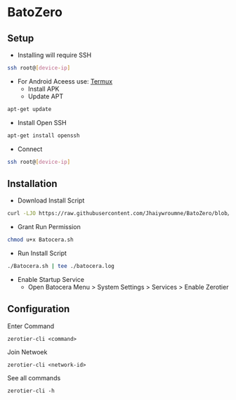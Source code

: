 # BatoZero
## Setup
- Installing will require SSH
```sh
ssh root@[device-ip]
```
- For Android Aceess use: [Termux](https://f-droid.org/en/packages/com.termux/)
   * Install APK
   * Update APT
```sh
apt-get update
```
   * Install Open SSH
```sh
apt-get install openssh
```
   * Connect
```sh
ssh root@[device-ip]
```
## Installation
 - Download Install Script
```sh
curl -LJO https://raw.githubusercontent.com/Jhaiywroumne/BatoZero/blob/main/Batocera.sh
```
 - Grant Run Permission
 ```sh
chmod u+x Batocera.sh
```
 - Run Install Script
```sh
./Batocera.sh | tee ./batocera.log
```
 - Enable Startup Service
     * Open Batocera Menu > System Settings > Services > Enable Zerotier

## Configuration
Enter Command
```
zerotier-cli <command>
```
Join Netwoek
```
zerotier-cli <network-id>
```

See all commands
```
zerotier-cli -h
```
